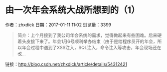 # 由一次年会系统大战所想到的（1）
作者：zhxdick
日期：2017-01-11 11:02
浏览量：3399
> 简介：上个月接到了我公司年会系统的需求，觉得做起来有些困难。后来硬着头皮接下来了。年会1月6号顺利举办结束（由于是给程序员开的年会，所以年会过程中遇到了XSS注入，SQL注入，命令注入等攻击，年会现场还在改...

 链接：http://blog.csdn.net/zhxdick/article/details/54312421
